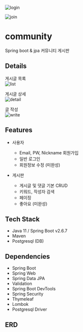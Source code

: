 ![login](https://user-images.githubusercontent.com/34118304/182385411-74ca58fa-ff91-4328-a781-57939fb2fbc2.PNG)

![join](https://user-images.githubusercontent.com/34118304/182394570-54ba435e-a3bf-41ad-a013-3be91623918e.PNG)


# community
Spring boot & jpa 커뮤니티 게시판

## Details
게시글 목록                            
![list](https://user-images.githubusercontent.com/34118304/182394571-f240c495-be28-4af3-810c-646f684c95be.PNG)

게시글 상세                        
![detail](https://user-images.githubusercontent.com/34118304/182394567-6ed8f1c4-03fd-4288-9e04-06b49dfa9e94.PNG)

글 작성                            
![write](https://user-images.githubusercontent.com/34118304/182396261-08cb54f1-fac3-4353-a0e0-43966c51a00f.PNG)

## Features
- 사용자
  - Email, PW, Nickname 회원가입
  - 일반 로그인
  - 회원정보 수정 (미완성)

- 게시판
  - 게시글 및 댓글 기본 CRUD
  - 키워드, 작성자 검색
  - 페이징
  - 좋아요 (미완성)

## Tech Stack
- Java 11 / Spring Boot v2.6.7
- Maven
- Postgresql (DB)

## Dependencies
- Spring Boot
- Spring Web
- Spring Data JPA
- Validation
- Spring Boot DevTools
- Spring Security
- Thymeleaf
- Lombok
- Postgresql Driver

## ERD

 
